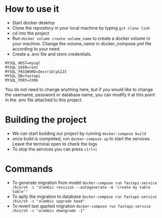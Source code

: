 # How to use it
  - Start docker desktop
  - Clone the repository in your local machine by typing ```git clone link```
  - cd into the project
  - Run ```docker volume create volume_name``` to create a docker volume in your machine. Change the volume_name in docker_compose.yml file according to your need
  - Create a .env file and store credentials.
```
MYSQL_HOST=mysql
MYSQL_USER=root
MYSQL_PASSWORD=Describly&123
MYSQL_DB=fastapi
MYSQL_PORT=3306
```
You do not need to change anything here, but if you would like to change the username, password or database name, you can modify it at this point in the .env file attached to this project.
# Building the project
 - We can start building our project by running ```docker-compose build```
 - once build is completed, run ```docker-compose up``` to start the services. Leave the terminal open to check the logs
 - To stop the services you can press ```ctrl+c```

# Commands
   - To generate migration from model
 ```docker-compose run fastapi-service /bin/sh -c "alembic revision --autogenerate -m 'create my table table'"```
   - To aplly the migration to database
 ```docker-compose run fastapi-service /bin/sh -c "alembic upgrade head"``` 
   - To revert last applied migration
 ```docker-compose run fastapi-service /bin/sh -c "alembic downgrade -1"``` 
